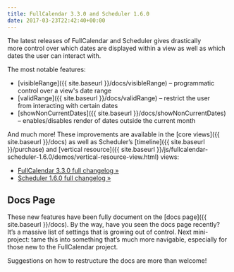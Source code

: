 ```yaml
---
title: FullCalendar 3.3.0 and Scheduler 1.6.0
date: 2017-03-23T22:42:40+00:00
---
```


The latest releases of FullCalendar and Scheduler gives drastically more control over which dates are displayed within a view as well as which dates the user can interact with.

The most notable features:

* [visibleRange]({{ site.baseurl }}/docs/visibleRange) &#8211; programmatic control over a view's date range
* [validRange]({{ site.baseurl }}/docs/validRange) &#8211; restrict the user from interacting with certain dates
* [showNonCurrentDates]({{ site.baseurl }}/docs/showNonCurrentDates) &#8211; enables/disables render of dates outside the current month

And much more! These improvements are available in the [core views]({{ site.baseurl }}/docs) as well as Scheduler&#8217;s [timeline]({{ site.baseurl }}/purchase) and [vertical resource]({{ site.baseurl }}/js/fullcalendar-scheduler-1.6.0/demos/vertical-resource-view.html) views:

* [FullCalendar 3.3.0 full changelog »](https://github.com/fullcalendar/fullcalendar/releases/tag/v3.3.0)
* [Scheduler 1.6.0 full changelog »](https://github.com/fullcalendar/fullcalendar-scheduler/releases/tag/v1.6.0)

## Docs Page

These new features have been fully document on the [docs page]({{ site.baseurl }}/docs). By the way, have you seen the docs page recently? It&#8217;s a massive list of settings that is growing out of control. Next mini-project: tame this into something that&#8217;s much more navigable, especially for those new to the FullCalendar project.

Suggestions on how to restructure the docs are more than welcome!
